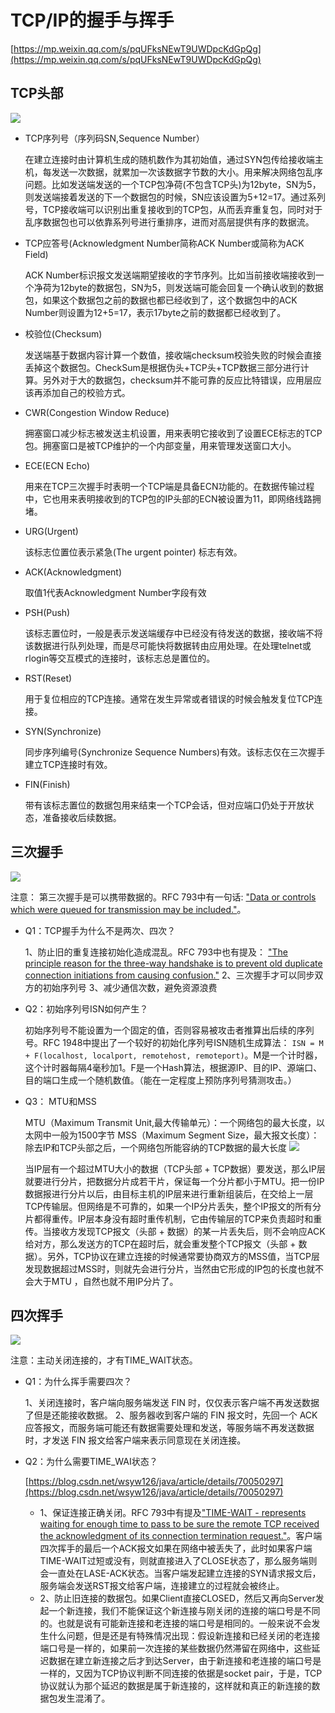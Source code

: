 # TCP/IP的握手与挥手 #

[https://mp.weixin.qq.com/s/pqUFksNEwT9UWDpcKdGpQg](https://mp.weixin.qq.com/s/pqUFksNEwT9UWDpcKdGpQg)

## TCP头部 ##

![](img/TCP_Header.PNG)

- TCP序列号（序列码SN,Sequence Number）

	在建立连接时由计算机生成的随机数作为其初始值，通过SYN包传给接收端主机，每发送一次数据，就累加一次该数据字节数的大小。用来解决网络包乱序问题。比如发送端发送的一个TCP包净荷(不包含TCP头)为12byte，SN为5，则发送端接着发送的下一个数据包的时候，SN应该设置为5+12=17。通过系列号，TCP接收端可以识别出重复接收到的TCP包，从而丢弃重复包，同时对于乱序数据包也可以依靠系列号进行重排序，进而对高层提供有序的数据流。

- TCP应答号(Acknowledgment Number简称ACK Number或简称为ACK Field)

	ACK Number标识报文发送端期望接收的字节序列。比如当前接收端接收到一个净荷为12byte的数据包，SN为5，则发送端可能会回复一个确认收到的数据包，如果这个数据包之前的数据也都已经收到了，这个数据包中的ACK Number则设置为12+5=17，表示17byte之前的数据都已经收到了。

- 校验位(Checksum)
 
	发送端基于数据内容计算一个数值，接收端checksum校验失败的时候会直接丢掉这个数据包。CheckSum是根据伪头+TCP头+TCP数据三部分进行计算。另外对于大的数据包，checksum并不能可靠的反应比特错误，应用层应该再添加自己的校验方式。

- CWR(Congestion Window Reduce)

	拥塞窗口减少标志被发送主机设置，用来表明它接收到了设置ECE标志的TCP包。拥塞窗口是被TCP维护的一个内部变量，用来管理发送窗口大小。

- ECE(ECN Echo)

	用来在TCP三次握手时表明一个TCP端是具备ECN功能的。在数据传输过程中，它也用来表明接收到的TCP包的IP头部的ECN被设置为11，即网络线路拥堵。

- URG(Urgent)

	该标志位置位表示紧急(The urgent pointer) 标志有效。

- ACK(Acknowledgment)

	取值1代表Acknowledgment Number字段有效

- PSH(Push)

	该标志置位时，一般是表示发送端缓存中已经没有待发送的数据，接收端不将该数据进行队列处理，而是尽可能快将数据转由应用处理。在处理telnet或rlogin等交互模式的连接时，该标志总是置位的。

- RST(Reset)

	用于复位相应的TCP连接。通常在发生异常或者错误的时候会触发复位TCP连接。

- SYN(Synchronize)

	同步序列编号(Synchronize Sequence Numbers)有效。该标志仅在三次握手建立TCP连接时有效。

- FIN(Finish)
 
	带有该标志置位的数据包用来结束一个TCP会话，但对应端口仍处于开放状态，准备接收后续数据。

## 三次握手 ##

![](img/TCP_Handsshake.PNG)

注意： 第三次握手是可以携带数据的。RFC 793中有一句话: ["Data or controls which were queued for transmission may be included."](https://www.rfc-editor.org/rfc/rfc793.html)。

- Q1：TCP握手为什么不是两次、四次？

	1、防止旧的重复连接初始化造成混乱。RFC 793中也有提及： ["The principle reason for the three-way handshake is to prevent old duplicate connection initiations from causing confusion."](https://www.rfc-editor.org/rfc/rfc793.html)
	2、三次握手才可以同步双方的初始序列号
	3、减少通信次数，避免资源浪费

- Q2：初始序列号ISN如何产生？

	初始序列号不能设置为一个固定的值，否则容易被攻击者推算出后续的序列号。RFC 1948中提出了一个较好的初始化序列号ISN随机生成算法： `ISN = M + F(localhost, localport, remotehost, remoteport)`。M是一个计时器，这个计时器每隔4毫秒加1。F是一个Hash算法，根据源IP、目的IP、源端口、目的端口生成一个随机数值。（能在一定程度上预防序列号猜测攻击。）

- Q3： MTU和MSS

	MTU（Maximum Transmit Unit,最大传输单元）：一个网络包的最大长度，以太网中一般为1500字节
	MSS（Maximum Segment Size，最大报文长度）：除去IP和TCP头部之后，一个网络包所能容纳的TCP数据的最大长度
	![](img/TCP_MTU_MSS.PNG)

	当IP层有一个超过MTU大小的数据（TCP头部 + TCP数据）要发送，那么IP层就要进行分片，把数据分片成若干片，保证每一个分片都小于MTU。把一份IP数据报进行分片以后，由目标主机的IP层来进行重新组装后，在交给上一层TCP传输层。但网络是不可靠的，如果一个IP分片丢失，整个IP报文的所有分片都得重传。IP层本身没有超时重传机制，它由传输层的TCP来负责超时和重传。当接收方发现TCP报文（头部 + 数据）的某一片丢失后，则不会响应ACK给对方，那么发送方的TCP在超时后，就会重发整个TCP报文（头部 + 数据）。另外，TCP协议在建立连接的时候通常要协商双方的MSS值，当TCP层发现数据超过MSS时，则就先会进行分片，当然由它形成的IP包的长度也就不会大于MTU ，自然也就不用IP分片了。

## 四次挥手 ##

![](img/TCP_Disconnect.PNG)

注意：主动关闭连接的，才有TIME_WAIT状态。

- Q1：为什么挥手需要四次？

	1、关闭连接时，客户端向服务端发送 FIN 时，仅仅表示客户端不再发送数据了但是还能接收数据。
	2、服务器收到客户端的 FIN 报文时，先回一个 ACK 应答报文，而服务端可能还有数据需要处理和发送，等服务端不再发送数据时，才发送 FIN 报文给客户端来表示同意现在关闭连接。

- Q2：为什么需要TIME_WAI状态？

	[https://blog.csdn.net/wsyw126/java/article/details/70050297](https://blog.csdn.net/wsyw126/java/article/details/70050297)
	- 1、保证连接正确关闭。RFC 793中有提及["TIME-WAIT - represents waiting for enough time to pass to be sure the remote TCP received the acknowledgment of its connection termination request."](https://www.rfc-editor.org/rfc/rfc793.html)。客户端四次挥手的最后一个ACK报文如果在网络中被丢失了，此时如果客户端TIME-WAIT过短或没有，则就直接进入了CLOSE状态了，那么服务端则会一直处在LASE-ACK状态。当客户端发起建立连接的SYN请求报文后，服务端会发送RST报文给客户端，连接建立的过程就会被终止。
	- 2、防止旧连接的数据包。如果Client直接CLOSED，然后又再向Server发起一个新连接，我们不能保证这个新连接与刚关闭的连接的端口号是不同的。也就是说有可能新连接和老连接的端口号是相同的。一般来说不会发生什么问题，但是还是有特殊情况出现：假设新连接和已经关闭的老连接端口号是一样的，如果前一次连接的某些数据仍然滞留在网络中，这些延迟数据在建立新连接之后才到达Server，由于新连接和老连接的端口号是一样的，又因为TCP协议判断不同连接的依据是socket pair，于是，TCP协议就认为那个延迟的数据是属于新连接的，这样就和真正的新连接的数据包发生混淆了。




	
